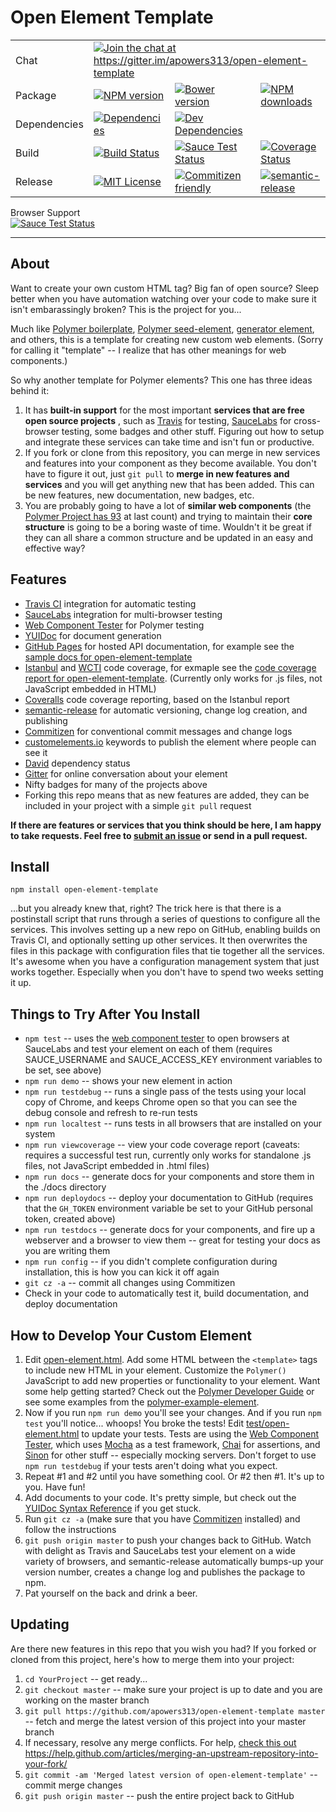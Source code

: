 # Open Element Template

<table>
	<tr> 
		<td>Chat</td> <td colspan=3><a href="https://gitter.im/apowers313/open-element-template?utm_source=badge&utm_medium=badge&utm_campaign=pr-badge&utm_content=badge"><img src="https://badges.gitter.im/Join%20Chat.svg" alt="Join the chat at https://gitter.im/apowers313/open-element-template"></a></td> 
	</tr>
	<tr>
		<td>Package</td> <td><a href="https://npmjs.org/package/open-element-template"><img src="http://img.shields.io/npm/v/open-element-template.svg?style=flat" alt="NPM version"></a></td> <td><a href="http://badge.fury.io/bo/open-element-template"><img src="https://badge.fury.io/bo/open-element-template.svg" alt="Bower version"></a>
</td>  <td><a href="https://npmjs.org/package/open-element-template"><img src="http://img.shields.io/npm/dm/open-element-template.svg?style=flat" alt="NPM downloads"></a></td> 
	</tr>
	<tr>
		<td>Dependencies</td> <td><a href="https://david-dm.org/apowers313/open-element-template#info=dependencies&view=table"><img src="https://david-dm.org/apowers313/open-element-template.svg" alt="Dependencies"></a></td> <td><a href="https://david-dm.org/apowers313/open-element-template#info=devDependencies&view=table"><img src="https://david-dm.org/apowers313/open-element-template/dev-status.svg" alt="Dev Dependencies"></a></td> <td></td> 
	</tr>
	<tr> 
		<td>Build</td> <td><a href="https://travis-ci.org/apowers313/open-element-template"><img src="https://travis-ci.org/apowers313/open-element-template.svg?branch=master" alt="Build Status"></a></td> <td><a href="https://saucelabs.com/u/apowers313"><img src="https://saucelabs.com/buildstatus/apowers313" alt="Sauce Test Status"></a></td> <td><a href="https://coveralls.io/github/apowers313/open-element-template?branch=master"><img src="https://coveralls.io/repos/apowers313/open-element-template/badge.svg?branch=master&service=github" alt="Coverage Status"></a></td> 
	</tr>
	<tr> 
		<td>Release</td> <td><a href="LICENSE"><img src="http://img.shields.io/badge/license-MIT-blue.svg?style=flat" alt="MIT License"></a>
</td> <td><a href="http://commitizen.github.io/cz-cli/"><img src="https://img.shields.io/badge/commitizen-friendly-brightgreen.svg" alt="Commitizen friendly"></a></td> <td><a href="https://github.com/semantic-release/semantic-release"><img src="https://img.shields.io/badge/%20%20%F0%9F%93%A6%F0%9F%9A%80-semantic--release-e10079.svg" alt="semantic-release"></a></td> 
	</tr>
</table>

Browser Support<br>
[![Sauce Test Status](https://saucelabs.com/browser-matrix/apowers313.svg)](https://saucelabs.com/u/apowers313)

---------------------------------------

## About
Want to create your own custom HTML tag? Big fan of open source? Sleep better when you have automation watching over your code to make sure it isn't embarassingly broken? This is the project for you...

Much like [Polymer boilerplate](https://github.com/webcomponents/polymer-boilerplate), [Polymer seed-element](https://github.com/polymerelements/seed-element), [generator element](https://github.com/webcomponents/generator-element), and others, this is a template for creating new custom web elements. (Sorry for calling it "template" -- I realize that has other meanings for web components.)

So why another template for Polymer elements? This one has three ideas behind it:

1. It has __built-in support__ for the most important __services that are free open source projects__
, such as [Travis](https://travis-ci.org/) for testing, [SauceLabs](https://saucelabs.com/home) for cross-browser testing, some badges and other stuff. Figuring out how to setup and integrate these services can take time and isn't fun or productive.
2. If you fork or clone from this repository, you can merge in new services and features into your component as they become available. You don't have to figure it out, just `git pull` to __merge in new features and services__ and you will get anything new that has been added. This can be new features, new documentation, new badges, etc.
3. You are probably going to have a lot of __similar web components__ (the [Polymer Project has 93](https://elements.polymer-project.org/) at last count) and trying to maintain their __core structure__ is going to be a boring waste of time. Wouldn't it be great if they can all share a common structure and be updated in an easy and effective way?

## Features
* [Travis CI](https://travis-ci.org/) integration for automatic testing
* [SauceLabs](https://saucelabs.com/home) integration for multi-browser testing
* [Web Component Tester](https://github.com/Polymer/web-component-tester) for Polymer testing
* [YUIDoc](http://yui.github.io/yuidoc/) for document generation
* [GitHub Pages](https://pages.github.com/) for hosted API documentation, for example see the [sample docs for open-element-template](http://apowers313.github.io/open-element-template/)
* [Istanbul](https://gotwarlost.github.io/istanbul/) and [WCTI](https://www.npmjs.com/package/web-component-tester-istanbul) code coverage, for exmaple see the [code coverage report for open-element-template](http://apowers313.github.io/open-element-template/coverage). (Currently only works for .js files, not JavaScript embedded in HTML)
* [Coveralls](https://coveralls.io/) code coverage reporting, based on the Istanbul report
* [semantic-release](https://github.com/semantic-release/semantic-release) for automatic versioning, change log creation, and publishing
* [Commitizen](http://commitizen.github.io/cz-cli/) for conventional commit messages and change logs
* [customelements.io](https://customelements.io/) keywords to publish the element where people can see it
* [David](https://david-dm.org/) dependency status
* [Gitter](https://gitter.im) for online conversation about your element
* Nifty badges for many of the projects above
* Forking this repo means that as new features are added, they can be included in your project with a simple `git pull` request

__If there are features or services that you think should be here, I am happy to take requests. Feel free to [submit an issue](https://github.com/apowers313/open-element-template/issues) or send in a pull request.__ 

## Install

	npm install open-element-template

...but you already knew that, right? The trick here is that there is a postinstall script that runs through a series of questions to configure all the services. This involves setting up a new repo on GitHub, enabling builds on Travis CI, and optionally setting up other services. It then overwrites the files in this package with configuration files that tie together all the services. It's awesome when you have a configuration management system that just works together. Especially when you don't have to spend two weeks setting it up.

## Things to Try After You Install
* `npm test` -- uses the [web component tester](https://github.com/Polymer/web-component-tester) to open browsers at SauceLabs and test your element on each of them (requires SAUCE_USERNAME and SAUCE_ACCESS_KEY environment variables to be set, see above)
* `npm run demo` -- shows your new element in action
* `npm run testdebug` -- runs a single pass of the tests using your local copy of Chrome, and keeps Chrome open so that you can see the debug console and refresh to re-run tests
* `npm run localtest` -- runs tests in all browsers that are installed on your system
* `npm run viewcoverage` -- view your code coverage report (caveats: requires a successful test run, currently only works for standalone .js files, not JavaScript embedded in .html files)
* `npm run docs` -- generate docs for your components and store them in the ./docs directory
* `npm run deploydocs` -- deploy your documentation to GitHub (requires that the `GH_TOKEN` environment variable be set to your GitHub personal token, created above)
* `npm run testdocs` -- generate docs for your components, and fire up a webserver and a browser to view them -- great for testing your docs as you are writing them
* `npm run config` -- if you didn't complete configuration during installation, this is how you can kick it off again
* `git cz -a` -- commit all changes using Commitizen
* Check in your code to automatically test it, build documentation, and deploy documentation

## How to Develop Your Custom Element
1. Edit [open-element.html](open-element.html). Add some HTML between the `<template>` tags to include new HTML in your element. Customize the `Polymer()` JavaScript to add new properties or functionality to your element. Want some help getting started? Check out the [Polymer Developer Guide](https://www.polymer-project.org/1.0/docs/devguide/feature-overview.html) or see some examples from the [polymer-example-element](https://github.com/apowers313/polymer-example-element).
1. Now if you run `npm run demo` you'll see your changes. And if you run `npm test` you'll notice... whoops! You broke the tests! Edit [test/open-element.html](test/open-element.html) to update your tests. Tests are using the [Web Component Tester](https://github.com/Polymer/web-component-tester), which uses [Mocha](http://mochajs.org/) as a test framework, [Chai](http://chaijs.com/) for assertions, and [Sinon](http://sinonjs.org/) for other stuff -- especially mocking servers. Don't forget to use `npm run testdebug` if your tests aren't doing what you expect.
1. Repeat #1 and #2 until you have something cool. Or #2 then #1. It's up to you. Have fun!
1. Add documents to your code. It's pretty simple, but check out the [YUIDoc Syntax Reference](http://yui.github.io/yuidoc/syntax/) if you get stuck.
1. Run `git cz -a` (make sure that you have [Commitizen](http://commitizen.github.io/cz-cli/) installed) and follow the instructions
1. `git push origin master` to push your changes back to GitHub. Watch with delight as Travis and SauceLabs test your element on a wide variety of browsers, and semantic-release automatically bumps-up your version number, creates a change log and publishes the package to npm.
1. Pat yourself on the back and drink a beer.

## Updating
Are there new features in this repo that you wish you had? If you forked or cloned from this project, here's how to merge them into your project:

1. `cd YourProject` -- get ready...
2. `git checkout master` -- make sure your project is up to date and you are working on the master branch
3. `git pull https://github.com/apowers313/open-element-template master` -- fetch and merge the latest version of this project into your master branch
4. If necessary, resolve any merge conflicts. For help, [check this out](https://help.github.com/articles/resolving-a-merge-conflict-from-the-command-line/)
https://help.github.com/articles/merging-an-upstream-repository-into-your-fork/
5. `git commit -am 'Merged latest version of open-element-template'` -- commit merge changes
6. `git push origin master` -- push the entire project back to GitHub